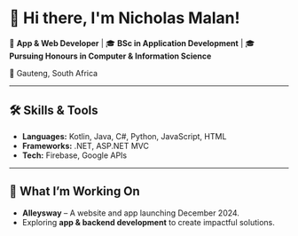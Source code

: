 # 👋 Hi there, I'm Nicholas Malan!

🌟 **App & Web Developer** | 🎓 **BSc in Application Development** | 🎓 **Pursuing Honours in Computer & Information Science**

📍 Gauteng, South Africa  

---

## 🛠️ Skills & Tools
- **Languages:** Kotlin, Java, C#, Python, JavaScript, HTML  
- **Frameworks:** .NET, ASP.NET MVC  
- **Tech:** Firebase, Google APIs  

---

## 🚀 What I’m Working On
- **Alleysway** – A website and app launching December 2024.  
- Exploring **app & backend development** to create impactful solutions.


